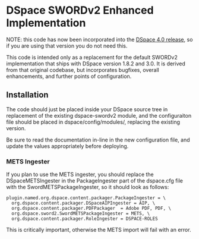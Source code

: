 DSpace SWORDv2 Enhanced Implementation
======================================

NOTE: this code has now been incorporated into the [DSpace 4.0 release](https://wiki.duraspace.org/display/DSPACE/DSpace+Release+4.0+Notes), 
so if you are using that version you do not need this.

This code is intended only as a replacement for the default SWORDv2 implementation that ships with DSpace version 1.8.2 and 3.0.  It is derived from that original codebase, but incorporates bugfixes, overall enhancements, and further points of configuration.

Installation
------------

The code should just be placed inside your DSpace source tree in replacement of the existing dspace-swordv2 module, and the configuraiton file should be placed in dspace/config/modules/, replacing the existing version.

Be sure to read the documentation in-line in the new configuration file, and update the values appropriately before deploying.

### METS Ingester

If you plan to use the METS ingester, you should replace the DSpaceMETSIngester in the PackageIngester part of the dspace.cfg file with the SwordMETSPackageIngester, so it should look as follows:

    plugin.named.org.dspace.content.packager.PackageIngester = \
      org.dspace.content.packager.DSpaceAIPIngester = AIP, \
      org.dspace.content.packager.PDFPackager  = Adobe PDF, PDF, \
      org.dspace.sword2.SwordMETSPackageIngester = METS, \
      org.dspace.content.packager.RoleIngester = DSPACE-ROLES

This is critically important, otherwise the METS import will fail with an error.
